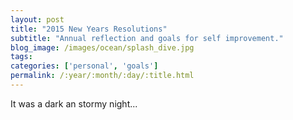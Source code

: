 ```yaml
---
layout: post
title: "2015 New Years Resolutions"
subtitle: "Annual reflection and goals for self improvement."
blog_image: /images/ocean/splash_dive.jpg
tags:
categories: ['personal', 'goals']
permalink: /:year/:month/:day/:title.html
---
```


It was a dark an stormy night...


